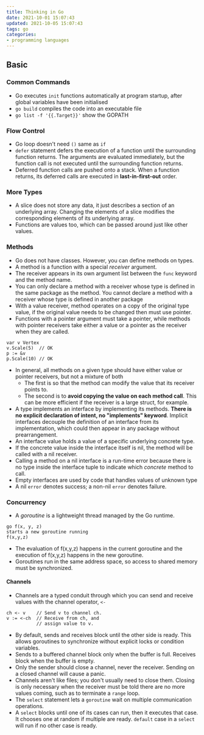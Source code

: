 ```yaml
---
title: Thinking in Go
date: 2021-10-01 15:07:43
updated: 2021-10-05 15:07:43
tags: go
categories:
- programming languages
---
```

## Basic

### Common Commands

- Go executes `init` functions automatically at program startup, after global variables have been initialised
- `go build` compiles the code into an executable file
- `go list -f '{{.Target}}'` show the GOPATH

### Flow Control

- Go loop doesn't need `()` same as `if`
- `defer` statement defers the execution of a function until the surrounding function returns. The arguments are evaluated immediately, but the function call is not executed until the surrounding function returns.
- Deferred function calls are pushed onto a stack. When a function returns, its deferred calls are executed in **last-in-first-out** order.

### More Types

- A slice does not store any data, it just describes a section of an underlying array. Changing the elements of a slice modifies the corresponding elements of its underlying array.
- Functions are values too, which can be passed around just like other values.

### Methods

- Go does not have classes. However, you can define methods on types.
- A method is a function with a special  _receiver_  argument.
- The receiver appears in its own argument list between the  `func` keyword and the method name.
- You can only declare a method with a receiver whose type is defined in the same package as the method. You cannot declare a method with a receiver whose type is defined in another package
- With a value receiver, method operates on a copy of the original type value, if the original value needs to be changed then must use pointer.
- Functions with a pointer argument must take a pointer, while methods with pointer receivers take either a value or a pointer as the receiver when they are called.
```
var v Vertex
v.Scale(5)  // OK
p := &v
p.Scale(10) // OK
```
- In general, all methods on a given type should have either value or pointer receivers, but not a mixture of both
  - The first is so that the method can modify the value that its receiver points to.
  - The second is to **avoid copying the value on each method call**. This can be more efficient if the receiver is a large struct, for example.
- A type implements an interface by implementing its methods. **There is no explicit declaration of intent, no "implements" keyword**. Implicit interfaces decouple the definition of an interface from its implementation, which could then appear in any package without prearrangement.
- An interface value holds a value of a specific underlying concrete type.
- If the concrete value inside the interface itself is nil, the method will be called with a nil receiver.
- Calling a method on a nil interface is a run-time error because there is no type inside the interface tuple to indicate which _concrete_ method to call.
- Empty interfaces are used by code that handles values of unknown type
- A nil `error` denotes success; a non-nil `error` denotes failure.

### Concurrency

- A _goroutine_ is a lightweight thread managed by the Go runtime.
```
go f(x, y, z) 
starts a new goroutine running 
f(x,y,z)
```
- The evaluation of f(x,y,z) happens in the current goroutine and the execution of f(x,y,z) happens in the new goroutine.
- Goroutines run in the same address space, so access to shared memory must be synchronized.

#### Channels

- Channels are a typed conduit through which you can send and receive values with the channel operator, `<-`
```
ch <- v    // Send v to channel ch.
v := <-ch  // Receive from ch, and
           // assign value to v.
```
- By default, sends and receives block until the other side is ready. This allows goroutines to synchronize without explicit locks or condition variables.
- Sends to a buffered channel block only when the buffer is full. Receives block when the buffer is empty.
- Only the sender should close a channel, never the receiver. Sending on a closed channel will cause a panic.
- Channels aren't like files; you don't usually need to close them. Closing is only necessary when the receiver must be told there are no more values coming, such as to terminate a `range` loop.
- The  `select`  statement lets a `goroutine` wait on multiple communication operations.
- A `select` blocks until one of its cases can run, then it executes that case. It chooses one at random if multiple are ready. `default` case in a `select` will run if no other case is ready.
